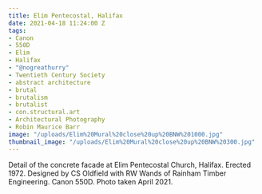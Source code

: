 ```yaml
---
title: Elim Pentecostal, Halifax
date: 2021-04-18 11:24:00 Z
tags:
- Canon
- 550D
- Elim
- Halifax
- "@nogreathurry"
- Twentieth Century Society
- abstract architecture
- brutal
- brutalism
- brutalist
- con.structural.art
- Architectural Photography
- Robin Maurice Barr
image: "/uploads/Elim%20Mural%20close%20up%20BNW%201000.jpg"
thumbnail_image: "/uploads/Elim%20Mural%20close%20up%20BNW%20300.jpg"
---
```


Detail of the concrete facade at Elim Pentecostal Church, Halifax. Erected 1972. Designed by CS Oldfield with RW Wands of Rainham Timber Engineering. Canon 550D. Photo taken April 2021.